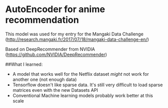 
# AutoEncoder for anime recommendation
This model was used for my entry for the Mangaki Data Challenge (http://research.mangaki.fr/2017/07/18/mangaki-data-challenge-en/)

Based on DeepRecommender from NVIDIA (https://github.com/NVIDIA/DeepRecommender)

##What I learned:

- A model that works well for the Netflix dataset *might* not work for another one (not enough data)
- Tensorflow doesn't like sparse data. It's still very difficult to load sparse matrices even with the new Datasets API
- Conventional Machine learning models probably work better at this scale